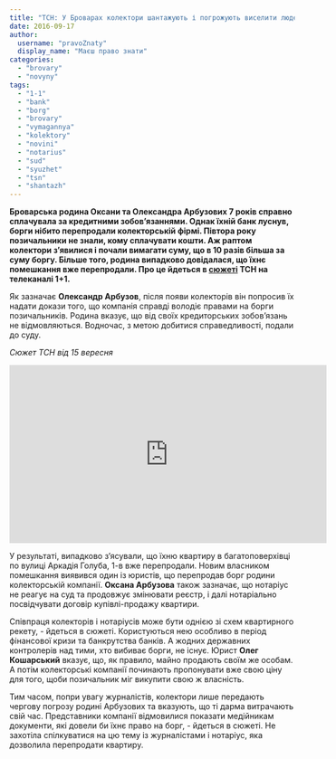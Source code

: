 ```yaml
---
title: "ТСН: У Броварах колектори шантажують і погрожують виселити людей із квартири – ВІДЕО"
date: 2016-09-17
author: 
  username: "pravoZnaty"
  display_name: "Маєш право знати"
categories: 
  - "brovary"
  - "novyny"
tags: 
  - "1-1"
  - "bank"
  - "borg"
  - "brovary"
  - "vymagannya"
  - "kolektory"
  - "novini"
  - "notarius"
  - "sud"
  - "syuzhet"
  - "tsn"
  - "shantazh"
---
```


**Броварська родина Оксани та Олександра Арбузових 7 років справно сплачувала за кредитними зобов’язаннями. Однак їхній банк луснув, борги нібито перепродали колекторській фірмі. Півтора року позичальники не знали, кому сплачувати кошти. Аж раптом колектори з’явилися і почали вимагати суму, що в 10 разів більша за суму боргу. Більше того, родина випадково довідалася, що їхнє помешкання вже перепродали. Про це йдеться в [сюжеті](http://tsn.ua/video/video-novini/u-brovarah-kolektori-shantazhuyut-ta-pogrozhuyut-viseliti-lyudey-iz-zhitla.html) ТСН на телеканалі 1+1.**

Як зазначає **Олександр Арбузов**, після появи колекторів він попросив їх надати докази того, що компанія справді володіє правами на борги позичальників. Родина вказує, що від своїх кредиторських зобов’язань не відмовляються. Водночас, з метою добитися справедливості, подали до суду.

_Сюжет ТСН від 15 вересня_

<iframe src="https://www.youtube.com/embed/IWHW0hbwD9g" width="560" height="315" frameborder="0" allowfullscreen="allowfullscreen"></iframe>

У результаті, випадково з’ясували, що їхню квартиру в багатоповерхівці по вулиці Аркадія Голуба, 1-в вже перепродали. Новим власником помешкання виявився один із юристів, що перепродав борг родини колекторській компанії. **Оксана Арбузова** також зазначає, що нотаріус не реагує на суд та продовжує змінювати реєстр, і далі нотаріально посвідчувати договір купівлі-продажу квартири.

Співпраця колекторів і нотаріусів може бути однією зі схем квартирного рекету, - йдеться в сюжеті. Користуються нею особливо в період фінансової кризи та банкрутства банків. А жодних державних контролерів над тими, хто вибиває борги, не існує. Юрист **Олег Кошарський** вказує, що, як правило, майно продають своїм же особам. А потім колекторські компанії починають пропонувати вже свою ціну для того, щоби позичальник міг викупити свою ж власність.

Тим часом, попри увагу журналістів, колектори лише передають чергову погрозу родині Арбузових та вказують, що ті дарма витрачають свій час. Представники компанії відмовилися показати медійникам документи, які довели би їхнє право на борг, - йдеться в сюжеті. Не захотіла спілкуватися на цю тему із журналістами і нотаріус, яка дозволила перепродати квартиру.
